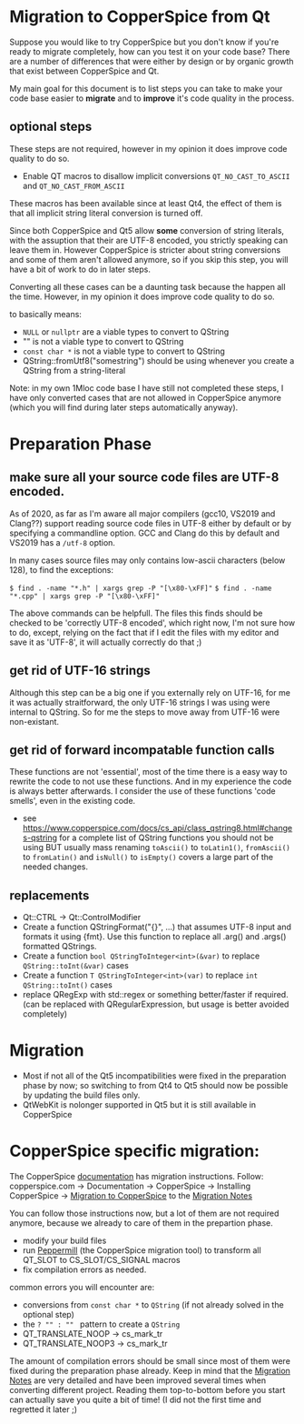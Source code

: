 # Migration to CopperSpice from Qt

Suppose you would like to try CopperSpice but you don't know if you're ready to migrate completely, how can you test it on your code base?
There are a number of differences that were either by design or by organic growth that exist between CopperSpice and Qt.

My main goal for this document is to list steps you can take to make your code base easier to **migrate** and to **improve** it's code quality in the process.

## optional steps

These steps are not required, however in my opinion it does improve code quality to do so.

- Enable QT macros to disallow implicit conversions `QT_NO_CAST_TO_ASCII` and `QT_NO_CAST_FROM_ASCII`

These macros has been available since at least Qt4, the effect of them is that all implicit string literal conversion is turned off.

Since both CopperSpice and Qt5 allow **some** conversion of string literals, with the assuption that their are UTF-8 encoded, you strictly speaking can leave them in.
However CopperSpice is stricter about string conversions and some of them aren't allowed anymore, so if you skip this step, you will have a bit of work to do in later steps.

Converting all these cases can be a daunting task because the happen all the time. However, in my opinion it does improve code quality to do so.

to basically means:
- `NULL` or `nullptr` are a viable types to convert to QString
- "" is not a viable type to convert to QString
- `const char *` is not a viable type to convert to QString
- QString::fromUtf8("somestring") should be using whenever you create a QString from a string-literal

Note: in my own 1Mloc code base I have still not completed these steps, I have only converted cases that are not allowed in CopperSpice anymore (which you will find during later steps automatically anyway).

# Preparation Phase

## make sure all your source code files are UTF-8 encoded.

As of 2020, as far as I'm aware all major compilers (gcc10, VS2019 and Clang??) support reading source code files in UTF-8 either by default or by specifying a commandline option. GCC and Clang do this by default and VS2019 has a `/utf-8` option.

In many cases source files may only contains low-ascii characters (below 128), to find the exceptions:

`$ find . -name "*.h" | xargs grep -P "[\x80-\xFF]"`
`$ find . -name "*.cpp" | xargs grep -P "[\x80-\xFF]"`

The above commands can be helpfull. The files this finds should be checked to be 'correctly UTF-8 encoded', which right now, I'm not sure how to do, except, relying on the fact that if I edit the files with my editor and save it as 'UTF-8', it will actually correctly do that ;)

## get rid of UTF-16 strings

Although this step can be a big one if you externally rely on UTF-16, for me it was actually straitforward, the only UTF-16 strings I was using were internal to QString. So for me the steps to move away from UTF-16 were non-existant.

## get rid of forward incompatable function calls

These functions are not 'essential', most of the time there is a easy way to rewrite the code to not use these functions.
And in my experience the code is always better afterwards. I consider the use of these functions 'code smells', even in the existing code.

- see https://www.copperspice.com/docs/cs_api/class_qstring8.html#changes-qstring for a complete list of QString functions you should not be using BUT usually mass renaming `toAscii()` to `toLatin1()`, `fromAscii()` to `fromLatin()` and `isNull()` to `isEmpty()` covers a large part of the needed changes.


## replacements

- Qt::CTRL -> Qt::ControlModifier
- Create a function QStringFormat("{}", ...) that assumes UTF-8 input and formats it using {fmt}. Use this function to replace all .arg() and .args() formatted QStrings.
- Create a function `bool QStringToInteger<int>(&var)` to replace `QString::toInt(&var)` cases
- Create a function `T QStringToInteger<int>(var)` to replace `int QString::toInt()` cases
- replace QRegExp with std::regex or something better/faster if required. (can be replaced with QRegularExpression, but usage is better avoided completely)

# Migration

- Most if not all of the Qt5 incompatibilities were fixed in the preparation phase by now; so switching to from Qt4 to Qt5 should now be possible by updating the build files only.
- QtWebKit is nolonger supported in Qt5 but it is still available in CopperSpice

# CopperSpice specific migration:

The CopperSpice [documentation](https://www.copperspice.com/documentation.html) has migration instructions.
Follow: copperspice.com -> Documentation -> CopperSpice -> Installing CopperSpice -> [Migration to CopperSpice](https://www.copperspice.com/docs/cs_overview/migration.html) to the [Migration Notes](https://www.copperspice.com/docs/cs_overview/cs-migration.html)

You can follow those instructions now, but a lot of them are not required anymore, because we already to care of them in the prepartion phase.

- modify your build files 
- run [Peppermill](https://www.copperspice.com/documentation-peppermill.html) (the CopperSpice migration tool) to transform all QT_SLOT to CS_SLOT/CS_SIGNAL macros
- fix compilation errors as needed.

common errors you will encounter are:


- conversions from `const char *` to `QString` (if not already solved in the optional step)
- the `? "" : "" ` pattern to create a `QString`
- QT_TRANSLATE_NOOP -> cs_mark_tr
- QT_TRANSLATE_NOOP3 -> cs_mark_tr

The amount of compilation errors should be small since most of them were fixed during the preparation phase already.
Keep in mind that the [Migration Notes](https://www.copperspice.com/docs/cs_overview/cs-migration.html) are very detailed and have been improved several times when converting different project. Reading them top-to-bottom before you start can actually save you quite a bit of time! (I did not the first time and regretted it later ;)

